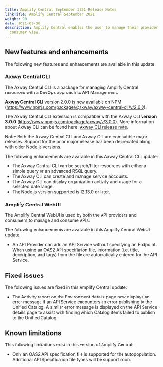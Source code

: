 ```yaml
---
title: Amplify Central September 2021 Release Notes
linkTitle: Amplify Central September 2021
weight: 90
date: 2021-09-30
description: Amplify Central enables the user to manage their provider /
  consumer view.
---
```


## New features and enhancements

The following new features and enhancements are available in this update.

### Axway Central CLI

The Axway Central CLI is a package for managing Amplify Central resources with a DevOps approach to API Management.

**Axway Central CLI** version 2.0.0 is now available on NPM (<https://www.npmjs.com/package/@axway/axway-central-cli/v/2.0.0>).

The Axway Central CLI extension is compatible with the Axway CLI **version 3.0.0** (<https://www.npmjs.com/package/axway/v/3.0.0>).
More information about Axway CLI can be found here: [Axway CLI release note](<https://docs.axway.com/bundle/axwaycli-open-docs/page/docs/release_notes/3_0_0_20210924_relnotes/index.html>).

Note: Both the Axway Central CLI and Axway CLI are compatible major releases.   Support for the prior major release has been deprecated along with older Node.js versions.

The following enhancements are available in this Axway Central CLI update:

* The Axway Central CLI can be search/filter resources with either a simple query or an advanced RSQL query.
* The Axway CLI can create and manage service accounts.
* The Axway CLI can display organization activity and usage for a selected date range.
* The Node.js version supported is 12.13.0 or later.

### Amplify Central WebUI

The Amplify Central WebUI is used by both the API providers and consumers to manage and consume APIs.

The following enhancements are available in this Amplify Central WebUI update:

* An API Provider can add an API Service without specifying an Endpoint.  When using an OAS2 API specifiation file, information (i.e. title, deccription, and tags) from the file are automatically entered for the API Service.

## Fixed issues

The following issues are fixed in this Amplify Central update:

* The Activity report on the Environment details page now displays an error message if an API Service encounters an error publishing to the Unified Catalog.   A similar error message is displayed on the API Service details page to assist with finding which Catalog items failed to publish to the Unified Catalog.

## Known limitations

This following limitations exist in this version of Amplify Central:

* Only an OAS2 API specification file is supported for the autopopulation.  Additional API Specification file types will be support soon.
